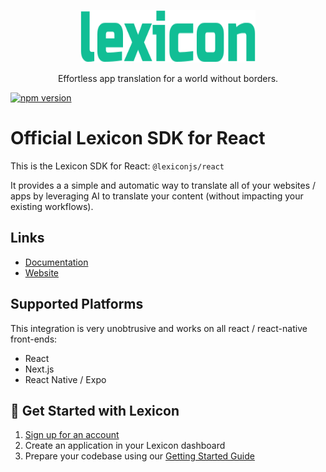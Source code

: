 <p align="center">
  <p align="center">
    <a href="https://www.lexiconjs.com/?utm_source=github&utm_medium=logo" target="_blank">
      <img src="https://github.com/odin-labs-tech/lexicon-react/blob/main/assets/logo.svg?sanitize=true" alt="Lexicon" width="280" height="84">
    </a>
  </p>
  <p align="center">
    Effortless app translation for a world without borders.
  </p>
</p>

[![npm version](https://img.shields.io/npm/v/@lexiconjs/react.svg)](https://www.npmjs.com/package/@lexiconjs/react)

# Official Lexicon SDK for React

This is the Lexicon SDK for React: `@lexiconjs/react`

It provides a a simple and automatic way to translate all of your websites / apps by leveraging AI to translate your content (without impacting your existing workflows).

## Links

- [Documentation](https://docs.lexiconjs.com)
- [Website](https://www.lexiconjs.com)

## Supported Platforms

This integration is very unobtrusive and works on all react / react-native front-ends:

- React
- Next.js
- React Native / Expo

## 🚀 Get Started with Lexicon

1. [Sign up for an account](https://www.lexiconjs.com)
2. Create an application in your Lexicon dashboard
3. Prepare your codebase using our [Getting Started Guide](https://docs.lexiconjs.com)
